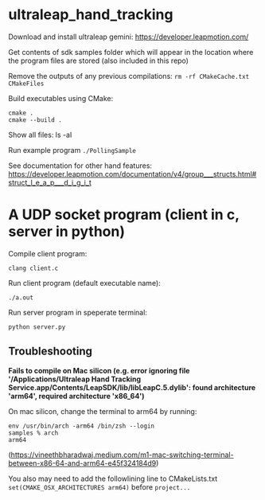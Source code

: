 # ultraleap_hand_tracking

Download and install ultraleap gemini: https://developer.leapmotion.com/

Get contents of sdk samples folder which will appear in the location where the program files are stored (also included in this repo)

Remove the outputs of any previous compilations:
`rm -rf CMakeCache.txt CMakeFiles`

Build executables using CMake:
```
cmake .
cmake --build .
```

Show all files:
ls -al

Run example program
`./PollingSample`

See documentation for other hand features:
https://developer.leapmotion.com/documentation/v4/group___structs.html#struct_l_e_a_p___d_i_g_i_t

# A UDP socket program (client in c, server in python)
Compile client program:

`clang client.c `

Run client program (default executable name):

`./a.out`

Run server program in speperate terminal:

`python server.py`




## Troubleshooting
**Fails to compile on Mac silicon (e.g. error ignoring file '/Applications/Ultraleap Hand Tracking Service.app/Contents/LeapSDK/lib/libLeapC.5.dylib': found architecture 'arm64', required architecture 'x86_64')**

On mac silicon, change the terminal to arm64 by running:
```
env /usr/bin/arch -arm64 /bin/zsh --login
samples % arch                                                    
arm64
```
(https://vineethbharadwaj.medium.com/m1-mac-switching-terminal-between-x86-64-and-arm64-e45f324184d9)


You also may need to add the followlining line to CMakeLists.txt
`set(CMAKE_OSX_ARCHITECTURES arm64)` before `project...`



 






